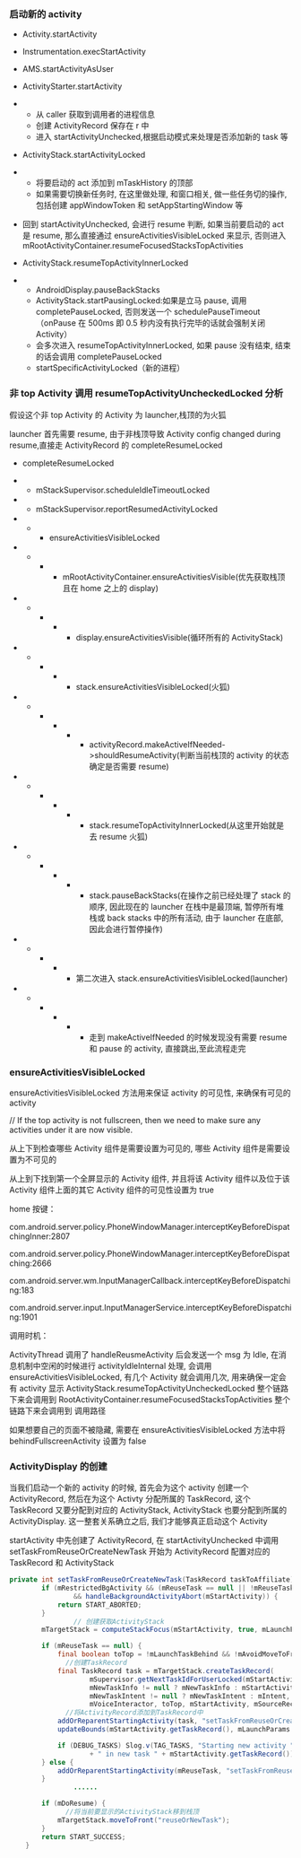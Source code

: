 ### 启动新的 activity

- Activity.startActivity
- Instrumentation.execStartActivity
- AMS.startActivityAsUser
- ActivityStarter.startActivity

- - 从 caller 获取到调用者的进程信息
  - 创建 ActivityRecord 保存在 r 中
  - 进入 startActivityUnchecked,根据启动模式来处理是否添加新的 task 等

- ActivityStack.startActivityLocked

- - 将要启动的 act 添加到 mTaskHistory 的顶部
  - 如果需要切换新任务时, 在这里做处理, 和窗口相关, 做一些任务切的操作, 包括创建 appWindowToken 和 setAppStartingWindow 等

- 回到 startActivityUnchecked, 会进行 resume 判断, 如果当前要启动的 act 是 resume, 那么直接通过 ensureActivitiesVisibleLocked 来显示, 否则进入 mRootActivityContainer.resumeFocusedStacksTopActivities
- ActivityStack.resumeTopActivityInnerLocked

- - AndroidDisplay.pauseBackStacks
  - ActivityStack.startPausingLocked:如果是立马 pause, 调用 completePauseLocked, 否则发送一个 schedulePauseTimeout（onPause 在 500ms 即 0.5 秒内没有执行完毕的话就会强制关闭 Activity）
  - 会多次进入 resumeTopActivityInnerLocked, 如果 pause 没有结束, 结束的话会调用 completePauseLocked
  - startSpecificActivityLocked（新的进程）

### 非 top Activity 调用 resumeTopActivityUncheckedLocked 分析

假设这个非 top Activity 的 Activity 为 launcher,栈顶的为火狐

launcher 首先需要 resume, 由于非栈顶导致 Activity config changed during resume,直接走 ActivityRecord 的 completeResumeLocked

- completeResumeLocked

- - mStackSupervisor.scheduleIdleTimeoutLocked

- - mStackSupervisor.reportResumedActivityLocked

- - - ensureActivitiesVisibleLocked

- - - - mRootActivityContainer.ensureActivitiesVisible(优先获取栈顶且在 home 之上的 display)

- - - - - display.ensureActivitiesVisible(循环所有的 ActivityStack)

- - - - - stack.ensureActivitiesVisibleLocked(火狐)

- - - - - - activityRecord.makeActiveIfNeeded->shouldResumeActivity(判断当前栈顶的 activity 的状态确定是否需要 resume)

- - - - - - stack.resumeTopActivityInnerLocked(从这里开始就是去 resume 火狐)

- - - - - - stack.pauseBackStacks(在操作之前已经处理了 stack 的顺序, 因此现在的 launcher 在栈中是最顶端, 暂停所有堆栈或 back stacks 中的所有活动, 由于 launcher 在底部, 因此会进行暂停操作)

- - - - - 第二次进入 stack.ensureActivitiesVisibleLocked(launcher)

- - - - - - 走到 makeActiveIfNeeded 的时候发现没有需要 resume 和 pause 的 activity, 直接跳出,至此流程走完

### ensureActivitiesVisibleLocked

ensureActivitiesVisibleLocked 方法用来保证 activity 的可见性, 来确保有可见的 activity

// If the top activity is not fullscreen, then we need to make sure any activities under it are now visible.

从上下到检查哪些 Activity 组件是需要设置为可见的, 哪些 Activity 组件是需要设置为不可见的

从上到下找到第一个全屏显示的 Activity 组件, 并且将该 Activity 组件以及位于该 Activity 组件上面的其它 Activity 组件的可见性设置为 true

home 按键：

com.android.server.policy.PhoneWindowManager.interceptKeyBeforeDispatchingInner:2807

com.android.server.policy.PhoneWindowManager.interceptKeyBeforeDispatching:2666

com.android.server.wm.InputManagerCallback.interceptKeyBeforeDispatching:183

com.android.server.input.InputManagerService.interceptKeyBeforeDispatching:1901

调用时机：

ActivityThread 调用了 handleReusmeActivity 后会发送一个 msg 为 Idle, 在消息机制中空闲的时候进行 activityIdleInternal 处理, 会调用 ensureActivitiesVisibleLocked, 有几个 Activity 就会调用几次, 用来确保一定会有 activity 显示
ActivityStack.resumeTopActivityUncheckedLocked 整个链路下来会调用到
RootActivityContainer.resumeFocusedStacksTopActivities 整个链路下来会调用到
调用路径

如果想要自己的页面不被隐藏, 需要在 ensureActivitiesVisibleLocked 方法中将 behindFullscreenActivity 设置为 false

### ActivityDisplay 的创建

当我们启动一个新的 activity 的时候, 首先会为这个 activity 创建一个 ActivityRecord, 然后在为这个 Activty 分配所属的 TaskRecord, 这个 TaskRecord 又要分配到对应的 ActivityStack, ActivityStack 也要分配到所属的 ActivityDisplay. 这一整套关系确立之后, 我们才能够真正启动这个 Activity

startActivity 中先创建了 ActivityRecord, 在 startActivityUnchecked 中调用 setTaskFromReuseOrCreateNewTask 开始为 ActivityRecord 配置对应的 TaskRecord 和 ActivityStack

```java
private int setTaskFromReuseOrCreateNewTask(TaskRecord taskToAffiliate) {
        if (mRestrictedBgActivity && (mReuseTask == null || !mReuseTask.containsAppUid(mCallingUid))
                && handleBackgroundActivityAbort(mStartActivity)) {
            return START_ABORTED;
        }
				// 创建获取ActivityStack
        mTargetStack = computeStackFocus(mStartActivity, true, mLaunchFlags, mOptions);

        if (mReuseTask == null) {
            final boolean toTop = !mLaunchTaskBehind && !mAvoidMoveToFront;
	          //创建TaskRecord
            final TaskRecord task = mTargetStack.createTaskRecord(
                    mSupervisor.getNextTaskIdForUserLocked(mStartActivity.mUserId),
                    mNewTaskInfo != null ? mNewTaskInfo : mStartActivity.info,
                    mNewTaskIntent != null ? mNewTaskIntent : mIntent, mVoiceSession,
                    mVoiceInteractor, toTop, mStartActivity, mSourceRecord, mOptions);
	          //将ActivityRecord添加到TaskRecord中
            addOrReparentStartingActivity(task, "setTaskFromReuseOrCreateNewTask - mReuseTask");
            updateBounds(mStartActivity.getTaskRecord(), mLaunchParams.mBounds);

            if (DEBUG_TASKS) Slog.v(TAG_TASKS, "Starting new activity " + mStartActivity
                    + " in new task " + mStartActivity.getTaskRecord());
        } else {
            addOrReparentStartingActivity(mReuseTask, "setTaskFromReuseOrCreateNewTask");
        }
				......

        if (mDoResume) {
	          //将当前要显示的ActivityStack移到栈顶
            mTargetStack.moveToFront("reuseOrNewTask");
        }
        return START_SUCCESS;
    }
```

